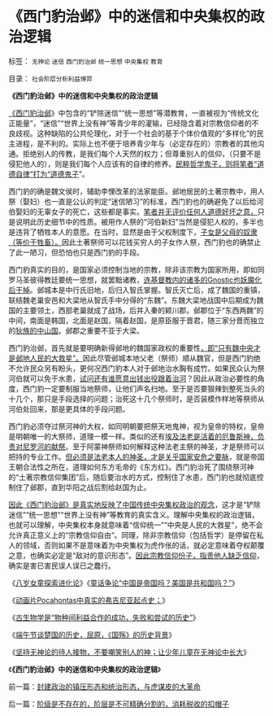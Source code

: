 # 《西门豹治邺》中的迷信和中央集权的政治逻辑

标签： `无神论` `迷信` `西门豹治邺` `统一思想` `中央集权` `教育` 

目录： `社会阶层分析利益博羿`

**《西门豹治邺》中的迷信和中央集权的政治逻辑**

[《西门豹治邺](../../../2013/6/11/无神论的青少年宗教信仰教育.md)》中包含的“铲除迷信”“统一思想”等潜教育，一直被视为“传统文化正能量”，“迷信”“世界上没有神”等青少年的灌输，已经隐含着对宗教信仰者的不良歧视。这种缺陷的公共伦理化，对于一个社会的基于个体价值观的“多样化”的民主进程，是不利的。实际上也不便于培养青少年与（必定存在的）宗教者的其他沟通。拒绝别人的传教，是我们每个人天然的权力；但尊重别人的信仰，（只要不是侵犯他人的），则是我们每个人应该有的自律的修养。[民粹哲学鬼子，则将笔者“道德自律”打为“道德鬼子](../../../2011/10/22/原罪就是妖魔化，妖魔化就是扣帽子.md)”。

西门豹的确是魏文侯时，辅助李悝改革的法家能臣。邺地居民的土著宗教中，用人祭（娶妇）也一直是公认的判定“迷信陋习”的标准，西门豹也的确避免了以后给河伯娶妇的无辜女子的死亡，这些都是事实。[笔者并无评价任何人道德好坏之意，](../../../2010/11/11/林语堂：利益是平民的利益，道德是统治阶级的道德.md)只是说明此历史细节中的性质。被用作人祭的“河伯新妇”当然是侵犯人权的，多半也是违背了牺牲本人的意愿。在当时，显然是由于父权制度下，[子女是父母的奴隶（等价于牲畜）。](../../../2009/11/4/进化论预计的外星生命性式和性别，仅仅是预言吗.md)因此土著祭师可以花钱买穷人的子女作人祭，西门豹也的确禁止了此一陋习，但恐怕也只是西门豹的手段。

西门豹真实的目的，是国家必须控制当地的宗教，除非该宗教为国家所用，即如同罗马圣彼得教廷要统一思想，就罢黜诸教，[连基督教内的诸多的Gnostic也妖魔化后干掉](../../../2010/11/13/基督教曾经不宽容；老基督教也成为异端Gnostics.md)。邺城本是中行氏旧地，后归入智氏掌握。智氏灭亡后，成了魏国的重镇，联结魏老巢安邑和大梁地从智氏手中分得的“东魏”。东魏大梁地战国中后期成为魏国的主要领土，西部老巢就成了战场，后并入秦的颖川郡。邺郡位于“东西两魏”的中间，南面是韩国，北面是赵国，隔着赵国，是原臣服于晋君，随三家分晋而独立的[狄族的中山国](../../../2010/6/9/中山国；伊阙之战.md)。邺郡之重要不亚于大梁。

西门豹治邺，首先就是要明确新得邺地的魏国家政权的重要性[，即“只有魏中央才是邺地人民的大救星”。](../../../2010/1/21/国家是危机管理的工具.md)因此尽管邺城本地父老（祭师）顺从魏官，但是西门豹绝不允许民众另有盼头，更何况西门豹本人对于邺地治水胸有成竹。如果民众认为祭河伯就可以免于水患，[试问还有谁愿意出钱出役跟着治河](../../../2012/3/26/中国历史越来越集权的地理原因.md)？因此从政治必要性的角度，西门豹一定要制服当地祭师，让他们声名扫地。至于是否要狠辣到整死当头的十几个，那只是手段选择的问题；治死这十几个祭师时，是否装模作样地等祭师从河伯处回来，那是更具体的手段问题。

西门豹必须夺过祭河神的大权，如同明朝要把祭天地鬼神，视为皇帝的特权，皇帝是明朝唯一的大祭师，道理一模一样。类似的还有[埃及法老是活着的厄鲁斯神，负责对尼罗河的献祭](../../../2010/4/11/金字塔用途是世俗的还是宗教的？.md)。至于阿蒙神祭师如何解释这种法老主祭的神圣，才是祭师可以把持的专业工作。[但必须是法老本人的神圣，才是关乎国家安危之要脉](../../../2010/4/12/Imhotep的地位意味着古埃及政治格局的转变.md)，就是帝国王朝合法性之所在，道理如何东方毛帝的《东方红》。西门豹治死了围绕祭河神的“土著宗教信仰集团”后，随后要治水的方式，控制住了水患，西门豹也就彻底控制住了邺郡，直到华阳之战后割给赵国为止。

[因此《西门豹治邺》是真实地反映了中国传统中央集权政治的观念](../../../2009/12/3/“分久必合，合久必分”.md)，这才是“铲除迷信”“统一思想”“世界上没有神”等教育的真实含义。理解中央集权的政治逻辑，也就可以理解，中央集权本身就意味着“信仰统一”“中央是人民的大救星”，绝不会允许真正意义上的“宗教信仰自由”。同理，除非宗教信仰（包括哲学）是停留在私人的领域，否则如果不是意味着为中央集权为虎作伥的话，就必定意味着夺权颠覆之意，也确实必定是“敌对的意识形态”。[因此宗教信仰份子，指责他人缺乏信仰](../../../2009/6/14/西教信仰人士不应以传教为目的参与中国政治生活.md)，确实是害已害民误人误已之蠢行。

《[八岁女童探索进化论](../../../2012/11/21/八岁女童探索进化论.md)》《[童话争论“中国是帝国吗？美国是共和国吗？”](../../../2013/4/4/童话争论“中国是帝国吗？美国是共和国吗？”.md)》

《[动画片Pocahontas中真实的弗吉尼亚起点史；](../../../2013/4/7/Pocahontas迪斯尼卡通真实的美国历史的起点.md)》

《[古生物学是“物种间利益合作的成功，失败和尝试的历史”](../../../2013/1/16/古生物学(Paleobiology)有什么用？.md)》

《[端午节谈楚国的历史，屈原，《国殇》的历史背景](../../../2013/6/10/楚国强势崛起的倒霉史，屈原，《国殇》，端午节.md)》

《[坚持无神论的待人接物，不要嘲笑别人的神；让少年儿童在无神论中长大](../../../2013/6/11/无神论的青少年宗教信仰教育.md)》

《**《西门豹治邺》中的迷信和中央集权的政治逻辑**》

前一篇：[封建政治的镇压形态和统治形态，与虎谋皮的大革命](../../../2013/6/12/封建政治的镇压形态和统治形态，与虎谋皮的大革命.md)

后一篇：[阶级是不存在的，阶层是不可精确分割的，消耗税收的扣帽子](../../../2013/6/13/阶级是不存在的，阶层是不可精确分割的，消耗税收的扣帽子.md)